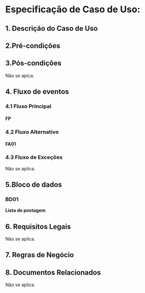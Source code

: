 # Especificação de Caso de Uso:

## 1. Descrição do Caso de Uso


## 2.Pré-condições


## 3.Pós-condições
Não se apica.

## 4. Fluxo de eventos
### 4.1 Fluxo Principal
#### FP


### 4.2 Fluxo Alternativo

#### FA01


### 4.3 Fluxo de Exceções

Não se aplica.

## 5.Bloco de dados

### BD01
**Lista de postagem**


## 6. Requisitos Legais
Não se aplica.

## 7. Regras de Negócio


## 8. Documentos Relacionados
Não se aplica.
